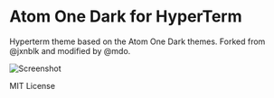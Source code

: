 # Atom One Dark for HyperTerm

Hyperterm theme based on the Atom One Dark themes. Forked from @jxnblk and modified by @mdo.

![Screenshot](https://cloud.githubusercontent.com/assets/98681/16896200/91059c30-4b41-11e6-98a5-840e1516770d.png)


MIT License
